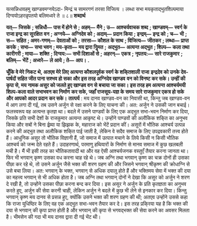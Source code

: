  

यत्सन्निधावहमु खाण्डवमग्नयेऽदा- मिन्द्रं च सामरगणं तरसा विजित्य । लब्धा सभा मयकृताद्भुतशिल्पमाया दिग्वयोऽहरन्नृपतयो बलिमध्वरे ते ॥ ८॥ **शब्दार्थ** 

**यत्—** **जिसके** **; सन्निधौ—** **पास में होने से** **; अहम्—** **मैंने** **; उ—** **आश्चर्यवाचक शब्द** **; खाण्डवम्—** **स्वर्ग के राजा इन्द्र का सुरक्षित** **वन** **; अग्नये—** **अग्निदेव को** **; अदाम्—** **प्रदान किया** **; इन्द्रम्—** **इन्द्र को** **; च—** **भी** **; स—** **सहित** **; अमर-गणम्—** **देवताओं को** **;** **तरसा—** **कौशल के साथ** **; विजित्य—** **जीतकर** **; लब्धा—** **प्राप्त करके** **; सभा—** **सभा भवन** **; मय-कृता—** **मय द्वारा निॢमत** **;** **अद्भुत—** **अत्यन्त अद्भुत** **; शिल्प—** **कला तथा कारीगरी** **; माया—** **शक्ति** **; दिग्वय:—** **सभी दिशाओं से** **; अहरन्—** **एकत्र** **;** **नृपतय:—** **सारे राजकुमार** **; बलिम्—** **भेंटें** **; अध्वरे—** **ले आये** **; ते—** **आप।** **.** 

**चूँकि वे मेरे निकट थे, अतएव मेरे लिए अत्यन्त कौशलपूर्वक स्वर्ग के शकि्तशाली राजा** **इन्द्रदेव को उनके देव-पार्षदों सहित जीत पाना सश्भव हो सका और इस तरह अग्निदेव खाण्डव** **वन को विनष्ट कर सके। उन्हीं की कृपा से, मय नामक असुर को जलते हुए खाण्डव वन से** **बचाया जा सका। इस तरह हम अत्यन्त आश्चर्यमयी शिल्प-कला वाले सभाभवन का निर्माण** **कर सके, जहाँ राजसूय-यज्ञ के समय सारे राजकुमार एकत्र हो सके और आपको आदर प्रदान** **कर सके।** **तात्पर्य** : मय दानव खाण्डव-वन का निवासी था, किन्तु जब खाण्डव-वन में आग लगा दी गई, तब उसने अर्जुन से रक्षा करने के लिए याचना की। अत: अर्जुन ने उसकी जान बचाई। फलस्वरूप वह अत्यन्त कृतज्ञ था। बदले में उसने पाण्डवों के लिए एक अद्भुत सभा-भवन निर्माण कर दिया, जिसके प्रति सभी देशों के राजकुमार अत्यन्त आकृष्ट थे। उन्होंने पाण्डवों की अलौकिक शकि्त का अनुभव किया और सबों ने बिना ईष्र्या या झिझक के, महाराज को भेंटें प्रदान कीं। असुरों में भौतिक आश्चर्य उत्पन्न करने की अद्भुत तथा अलौकिक शकि्त पाई जाती है, लेकिन वे सदैव समाज के लिए उपद्रवकारी तत्त्व होते हैं। आधुनिक असुर तो भौतिक विज्ञानी हैं, जो समाज में उत्पात मचाने के लिये किसी न किसी भौतिक आश्चर्य को जन्म देते रहते हैं। उदाहरणार्थ, परमाणु हथियारों के निर्माण से मानव समाज में कुछ खलबली मची है। मैं भी इसी तरह का भौतिकतावादी था और वह ऐसी आश्चर्यजनक वस्तुएँ तैयार करना जानता था। फिर भी भगवान् कृष्ण उसका वध करना चाह रहे थे। जब अग्नि तथा भगवान् कृष्ण का चक्र दोनों ही उसका पीछा कर रहे थे, तो उसने अर्जुन जैसे भक्त की शरण ग्रहण की और जिसने भगवान् श्रीकृष्ण की क्रोधाग्नि से उसे बचा लिया। अत: भगवान् के भक्त, भगवान् से अधिक दयालु होते हैं और भक्तिमय सेवा में भक्त की दया का महत्त्व भगवान् से भी अधिक होता है। जब अग्नि तथा भगवान् दोनों ने देखा कि असुर को अर्जुन ने शरण दे रखी है, तो उन्होंने उसका पीछा करना बन्द कर दिया। इस असुर ने अर्जुन के प्रति कृतज्ञता का अनुभव करते हुए, अर्जुन की सेवा करनी चाही, लेकिन अर्जुन ने बदले में कुछ भी लेने से इनकार कर दिया। किन्तु भगवान् कृष्ण मय दानव से प्रसन्न हुए, क्योंकि उसने भक्त की शरण ग्रहण की थी; अतएव उन्होंने उससे कहा कि राजा युधिष्ठिर के लिए वह एक अद्भुत सभा-भवन तैयार कर दे। इस तरह प्रकि्रया यह है कि भक्त की दया से भगवान् की कृपा प्राप्त होती है और भगवान् की कृपा से भगवद्भक्त की सेवा करने का अवसर मिलता है। भीमसेन की गदा भी मय दानव द्वारा दी गई भेंट थी। 